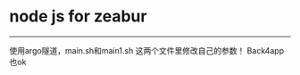 # node js for zeabur
---------------------------------------------------
使用argo隧道，main.sh和main1.sh 这两个文件里修改自己的参数！ Back4app也ok
